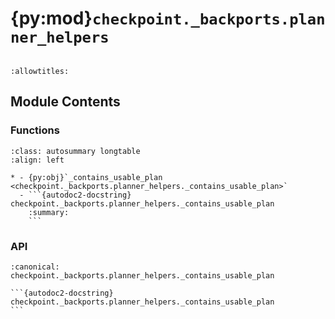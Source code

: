 # {py:mod}`checkpoint._backports.planner_helpers`

```{py:module} checkpoint._backports.planner_helpers
```

```{autodoc2-docstring} checkpoint._backports.planner_helpers
:allowtitles:
```

## Module Contents

### Functions

````{list-table}
:class: autosummary longtable
:align: left

* - {py:obj}`_contains_usable_plan <checkpoint._backports.planner_helpers._contains_usable_plan>`
  - ```{autodoc2-docstring} checkpoint._backports.planner_helpers._contains_usable_plan
    :summary:
    ```
````

### API

````{py:function} _contains_usable_plan(delta_plans: list[torch.distributed.checkpoint.planner.SavePlan]) -> bool
:canonical: checkpoint._backports.planner_helpers._contains_usable_plan

```{autodoc2-docstring} checkpoint._backports.planner_helpers._contains_usable_plan
```
````

